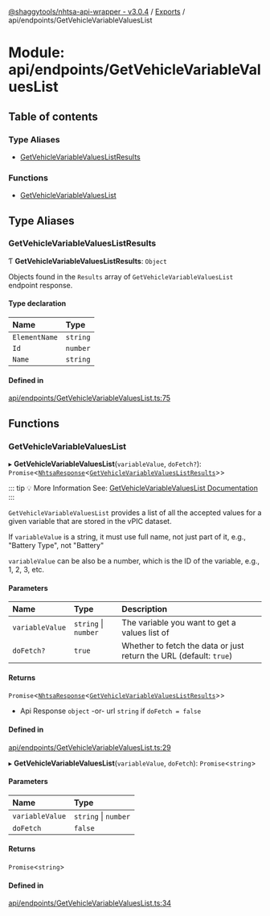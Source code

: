 [@shaggytools/nhtsa-api-wrapper - v3.0.4](../index.md) / [Exports](../modules.md) / api/endpoints/GetVehicleVariableValuesList

# Module: api/endpoints/GetVehicleVariableValuesList

## Table of contents

### Type Aliases

- [GetVehicleVariableValuesListResults](api_endpoints_GetVehicleVariableValuesList.md#getvehiclevariablevalueslistresults)

### Functions

- [GetVehicleVariableValuesList](api_endpoints_GetVehicleVariableValuesList.md#getvehiclevariablevalueslist)

## Type Aliases

### GetVehicleVariableValuesListResults

Ƭ **GetVehicleVariableValuesListResults**: `Object`

Objects found in the `Results` array of `GetVehicleVariableValuesList` endpoint response.

#### Type declaration

| Name          | Type     |
| :------------ | :------- |
| `ElementName` | `string` |
| `Id`          | `number` |
| `Name`        | `string` |

#### Defined in

[api/endpoints/GetVehicleVariableValuesList.ts:75](https://github.com/ShaggyTech/nhtsa-api-wrapper/blob/main/packages/lib/src/api/endpoints/GetVehicleVariableValuesList.ts#L75)

## Functions

### GetVehicleVariableValuesList

▸ **GetVehicleVariableValuesList**(`variableValue`, `doFetch?`): `Promise`<[`NhtsaResponse`](api_types.md#nhtsaresponse)<[`GetVehicleVariableValuesListResults`](api_endpoints_GetVehicleVariableValuesList.md#getvehiclevariablevalueslistresults)\>\>

::: tip :bulb: More Information
See: [GetVehicleVariableValuesList Documentation](/api/endpoints/get-vehicle-variable-values-list)
:::

`GetVehicleVariableValuesList` provides a list of all the accepted values for a given variable
that are stored in the vPIC dataset.

If `variableValue` is a string, it must use full name, not just part of it, e.g.,
"Battery Type", not "Battery"

`variableValue` can be also be a number, which is the ID of the variable, e.g., 1, 2, 3, etc.

#### Parameters

| Name            | Type                 | Description                                                        |
| :-------------- | :------------------- | :----------------------------------------------------------------- |
| `variableValue` | `string` \| `number` | The variable you want to get a values list of                      |
| `doFetch?`      | `true`               | Whether to fetch the data or just return the URL (default: `true`) |

#### Returns

`Promise`<[`NhtsaResponse`](api_types.md#nhtsaresponse)<[`GetVehicleVariableValuesListResults`](api_endpoints_GetVehicleVariableValuesList.md#getvehiclevariablevalueslistresults)\>\>

- Api Response
  `object` -or- url `string` if `doFetch = false`

#### Defined in

[api/endpoints/GetVehicleVariableValuesList.ts:29](https://github.com/ShaggyTech/nhtsa-api-wrapper/blob/main/packages/lib/src/api/endpoints/GetVehicleVariableValuesList.ts#L29)

▸ **GetVehicleVariableValuesList**(`variableValue`, `doFetch`): `Promise`<`string`\>

#### Parameters

| Name            | Type                 |
| :-------------- | :------------------- |
| `variableValue` | `string` \| `number` |
| `doFetch`       | `false`              |

#### Returns

`Promise`<`string`\>

#### Defined in

[api/endpoints/GetVehicleVariableValuesList.ts:34](https://github.com/ShaggyTech/nhtsa-api-wrapper/blob/main/packages/lib/src/api/endpoints/GetVehicleVariableValuesList.ts#L34)
